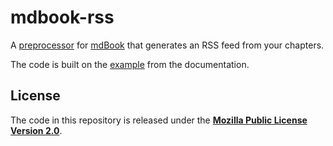# mdbook-rss
A [preprocessor][mdbook-dev-docs] for [mdBook][mdbook-repo] that generates an RSS feed from your chapters.

The code is built on the [example][mdbook-preprocessor-example] from the documentation.


## License
The code in this repository is released under the [**Mozilla Public License Version 2.0**](LICENSE).


[mdbook-dev-docs]: https://rust-lang.github.io/mdBook/for_developers/preprocessors.html
[mdbook-preprocessor-example]: https://rust-lang.github.io/mdBook/for_developers/preprocessors.html#hooking-into-mdbook
[mdbook-repo]: https://github.com/rust-lang/mdBook
